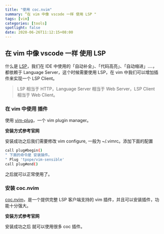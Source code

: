 ```yaml
---
title: "使用 coc.nvim"
summary: “在 vim 中像 vscode 一样 使用 LSP "
tags: [vim]
categories: [tools]
spotlight: false
date: 2020-06-26T11:12:15+08:00
---
```


## 在 vim 中像 vscode 一样 使用 LSP 

什么是 [LSP](https://nshipster.com/language-server-protocol/)，我们在 IDE 中使用的「自动补全」、「代码高亮」、「自动缩进」....，都依赖于 Language Server，这个时候需要使用 LSP，在 vim 中我们可以增加插件来实现一个 LSP Client。

> LSP 相当于 HTTP，Language Server 相当于 Web Server，LSP Client 相当于 Web Client。

### 在 vim 中使用 插件

使用 [vim-plug](https://github.com/junegunn/vim-plug)，一个 vim plugin manager。

**安装方式参考官网**

安装成功之后我们需要修改 vim configure, 一般为 ~/.vimrc。添加下面的配置

```sh
call plug#begin()
" 下面的命令是 安装插件。
" Plug 'tpope/vim-sensible' 
call plug#end()
```

之后就可以正常使用了。

### 安装 coc.nvim

[coc.nvim](https://github.com/neoclide/coc.nvim)，是一个提供完整 LSP 客户端支持的 vim 插件，并且可以安装插件，功能十分强大。

**安装方式参考官网**

安装成功之后 就可以使用很多 coc 插件。

